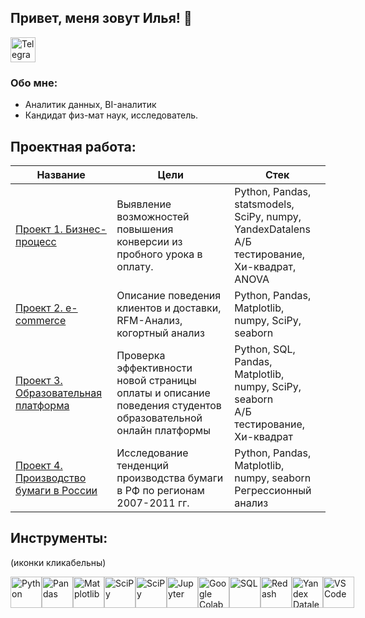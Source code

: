 ## Привет, меня зовут Илья! 👋
<a href="https://t.me/https://t.me/ostapovilya" target="_blank">
    <img src="https://upload.wikimedia.org/wikipedia/commons/8/83/Telegram_2019_Logo.svg" alt="Telegram" style="width: 40px; height: 40px;"/>
</a>

### Обо мне:
 * Аналитик данных, BI-аналитик
 * Кандидат физ-мат наук, исследователь.



## Проектная работа:

| Название | Цели | Стек |
|----------|------|------|
| [Проект 1. Бизнес-процесс](https://github.com/ilya-ostapov/Portfolio/tree/main/Buisness_process_conv) | Выявление возможностей повышения конверсии из пробного урока в оплату. | Python, Pandas, statsmodels, SciPy, numpy, YandexDatalens <br> А/Б тестирование, Хи-квадрат, ANOVA|
| [Проект 2. e-commerce](https://github.com/ilya-ostapov/Portfolio/tree/main/e-commerce) | Описание поведения клиентов и доставки, RFM-Анализ, когортный анализ | Python, Pandas, Matplotlib, numpy, SciPy, seaborn|
| [Проект 3. Образовательная платформа](https://github.com/ilya-ostapov/Portfolio/tree/main/education_platform) | Проверка эффективности новой страницы оплаты и описание поведения студентов образовательной онлайн платформы |Python, SQL, Pandas, Matplotlib, numpy, SciPy, seaborn <br> А/Б тестирование, Хи-квадрат|
| [Проект 4. Производство бумаги в России](https://github.com/ilya-ostapov/Portfolio/tree/main/Paper_Russia) | Исследование тенденций производства бумаги в РФ по регионам 2007-2011 гг. |Python, Pandas, Matplotlib, numpy, seaborn <br> Регрессионный анализ|


## Инструменты:
(иконки кликабельны)

<div style="display: flex; align-items: center;">   
    <a href="https://www.python.org/" target="_blank">
        <img src="https://s3.dualstack.us-east-2.amazonaws.com/pythondotorg-assets/media/community/logos/python-logo-only.png" alt="Python" width="50" height="50" />
    </a>
    <a href="https://pandas.pydata.org/" target="_blank">
        <img src="https://pandas.pydata.org/static/img/pandas_mark.svg" alt="Pandas" width="50" height="50" />
    </a>
    <a href="https://matplotlib.org/" target="_blank">
        <img src="https://matplotlib.org/stable/_images/sphx_glr_logos2_001.png" alt="Matplotlib" width="50" height="50" />
    </a>
    <a href="https://www.scipy.org/" target="_blank">
        <img src="https://scipy.org/images/logo.svg" alt="SciPy" width="50" height="50" />
    </a>
    <a href="https://www.statsmodels.org/stable/index.html" target="_blank">
        <img src="https://www.statsmodels.org/stable/_images/statsmodels-logo-v2.svg" alt="SciPy" width="50" height="50" />
    </a>
    <a href="https://jupyter.org/" target="_blank">
        <img src="https://jupyter.org/assets/homepage/main-logo.svg" alt="Jupyter" width="50" height="50" />
    </a>
    <a href="https://colab.research.google.com/" target="_blank">
        <img src="https://img.icons8.com/color/48/000000/google-colab.png" alt="Google Colab" width="50" height="50" />
    </a>
    <a href="https://www.sql.org/" target="_blank">
        <img src="https://static-00.iconduck.com/assets.00/postgresql-plain-wordmark-icon-2048x2042-up54u54l.png" alt="SQL" width="50" height="50" />
    </a>
    <a href="https://redash.io/" target="_blank">
        <img src="https://redash.io/assets/images/elements/redash-logo.svg" alt="Redash" width="50" height="50" />
    </a>
    <a href="https://datalens.yandex/" target="_blank">
        <img src="https://336118.selcdn.ru/Gutsy-Culebra/products/Yandex-DataLens-Logo.png" alt="Yandex Datalens" width="50" height="50" />
    </a>
    <a href="https://code.visualstudio.com/" target="_blank">
        <img src="https://img.icons8.com/color/48/000000/visual-studio-code-2019.png" alt="VS Code" width="50" height="50" />
    </a>    
</div>










<!--
<!--
**ilya-ostapov/ilya-ostapov** is a ✨ _special_ ✨ repository because its `README.md` (this file) appears on your GitHub profile.


Here are some ideas to get you started:

- 🔭 I’m currently working on ...
- 🌱 I’m currently learning ...
- 👯 I’m looking to collaborate on ...
- 🤔 I’m looking for help with ...
- 💬 Ask me about ...
- 📫 How to reach me: ...
- 😄 Pronouns: ...
- ⚡ Fun fact: ...
-->
